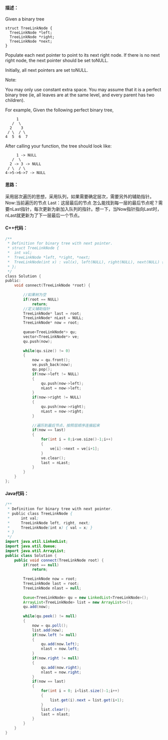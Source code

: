 #### 描述：
Given a binary tree

    struct TreeLinkNode {
      TreeLinkNode *left;
      TreeLinkNode *right;
      TreeLinkNode *next;
    }

Populate each next pointer to point to its next right node. If there is no next right node, the next pointer should be set toNULL.

Initially, all next pointers are set toNULL.

Note:

You may only use constant extra space.
You may assume that it is a perfect binary tree (ie, all leaves are at the same level, and every parent has two children).

For example,
Given the following perfect binary tree,

         1
       /  \
      2    3
     / \  / \
    4  5  6  7

After calling your function, the tree should look like:

         1 -> NULL
       /  \
      2 -> 3 -> NULL
     / \  / \
    4->5->6->7 -> NULL

#### 思路：
采用层次遍历的思想，采用队列，如果需要确定层次，需要另外的辅助指针。
Now:当前遍历的节点
Last：这层最后的节点
怎么能找到每一层的最后节点呢？需要nLast指针，每次更新为新加入队列的指针。想一下，当Now指针指向Last时，nLast就更新为了下一层最后一个节点。
#### C++代码：
```c
/**
 * Definition for binary tree with next pointer.
 * struct TreeLinkNode {
 *  int val;
 *  TreeLinkNode *left, *right, *next;
 *  TreeLinkNode(int x) : val(x), left(NULL), right(NULL), next(NULL) {}
 * };
 */
class Solution {
public:
    void connect(TreeLinkNode *root) {
        
        //如果树为空
        if(root == NULL)
            return;
        //定义辅助指针
        TreeLinkNode* last = root;
        TreeLinkNode* nLast = NULL;
        TreeLinkNode* now = root;
        
        queue<TreeLinkNode*> qu;
        vector<TreeLinkNode*> ve;
        qu.push(now);
        
        while(qu.size() != 0)
        {
            now = qu.front();
            ve.push_back(now);
            qu.pop();
            if(now->left != NULL)
            {
                qu.push(now->left);
                nLast = now->left;
            }
            if(now->right != NULL)
            {
                qu.push(now->right);
                nLast = now->right;
            }
            
            //遍历到最后节点，按照层顺序连接起来
            if(now == last)
            {
                for(int i = 0;i<ve.size()-1;i++)
                {
                    ve[i]->next = ve[i+1];
                }
                ve.clear();
                last = nLast;
            }
        }
    }
};
```
#### Java代码：
```Java
/**
 * Definition for binary tree with next pointer.
 * public class TreeLinkNode {
 *     int val;
 *     TreeLinkNode left, right, next;
 *     TreeLinkNode(int x) { val = x; }
 * }
 */
import java.util.LinkedList;
import java.util.Queue;
import java.util.ArrayList;
public class Solution {
    public void connect(TreeLinkNode root) {
        if(root == null)
            return;
        
        TreeLinkNode now = root;
        TreeLinkNode last = root;
        TreeLinkNode nlast = null;
        
        Queue<TreeLinkNode> qu = new LinkedList<TreeLinkNode>();
        ArrayList<TreeLinkNode> list = new ArrayList<>();
        qu.add(now);
        
        while(qu.peek() != null)
        {
            now = qu.poll();
            list.add(now);
            if(now.left != null)
            {
                qu.add(now.left);
                nlast = now.left;
            }
            if(now.right != null)
            {
                qu.add(now.right);
                nlast = now.right;
            }
            if(now == last)
            {
                for(int i = 0; i<list.size()-1;i++)
                {
                    list.get(i).next = list.get(i+1);
                }
                list.clear();
                last = nlast;
            }
        }
    }
}
```